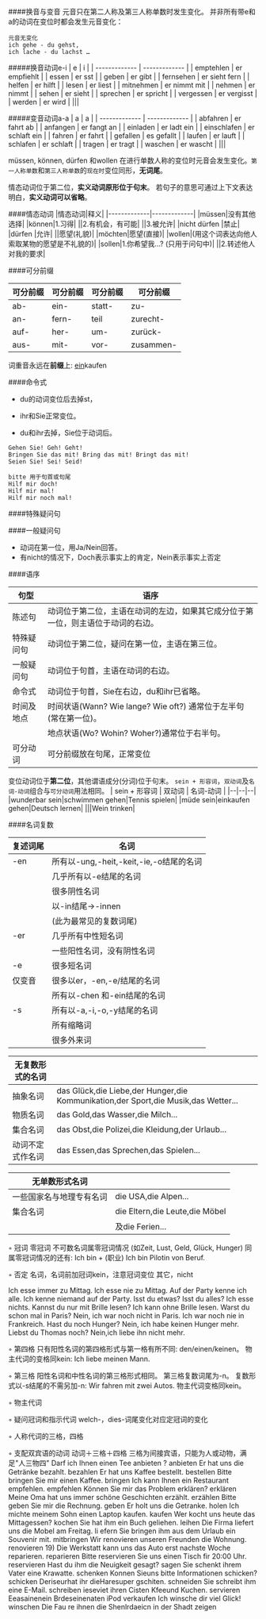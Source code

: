 ####换音与变音
元音只在第二人称及第三人称单数时发生变化。 
并非所有带e和a的动词在变位时都会发生元音变化：
```
元音无变化
ich gehe - du gehst, 
ich lache - du lachst …
```
#####换音动词e-i
| e | i |
| ------------- | ------------- |
| emptehlen | er empfiehlt |
| essen | er sst |
| geben | er gibt |
| fernsehen | er sieht fern |
| helfen | er hilft |
| lesen | er liest |
| mitnehmen | er nimmt mit |
| nehmen | er nimmt |
| sehen | er sieht |
| sprechen | er spricht |
| vergessen | er vergisst |
| werden | er wird |
|||


#####变音动词a-a
| a | a |
| ------------- | ------------- |
| abfahren | er fahrt ab |
| anfangen | er fangt an |
| einladen | er ladt ein |
| einschlafen | er schlaft ein |
| fahren | er fahrt |
| gefallen | es gefallt |
| laufen | er lauft |
| schlafen | er schlaft |
| tragen | er tragt |
| waschen | er wascht |
|||

müssen, können, dürfen 和wollen 在进行单数人称的变位时元音会发生变化。`第一人称单数`和`第三人称单数`的`现在时`变位同形，**无词尾**。

情态动词位于第二位，**实义动词原形位于句末**。
若句子的意思可通过上下文表达明白，**实义动词可以省略**。

####情态动词
|情态动词|释义|
|-------------|-------------|
|müssen|没有其他选择|
|können|1.习得|
||2.有机会，有可能|
||3.被允许|
|nicht dürfen |禁止|
|dürfen |允许|
||愿望(礼貌)|
|möchten|愿望(直接)|
|wollen|(用这个词表达向他人索取某物的愿望是不礼貌的)|
|sollen|1.你希望我...? (只用于问句中)|
||2.转述他人对我的要求|

####可分前缀

|可分前缀| 可分前缀 |可分前缀|可分前缀|
|--|--|--|--|
|ab-|ein-|statt-|zu-|
|an-|fern-|teil|zurecht-|
|auf-|her-|um-|zurück-|
|aus-|mit-|vor-|zusammen-|
词重音永远在**前缀**上: <u>ein</u>kaufen

####命令式

+ du的动词变位后去掉st，


+ ihr和Sie正常变位。
+ du和ihr去掉，Sie位于动词后。

```
Gehen Sie! Geh! Geht!
Bringen Sie das mit! Bring das mit! Bringt das mit!
Seien Sie! Sei! Seid!
```

``` 
bitte 用于句首或句尾
Hilf mir doch!
Hilf mir mal!
Hilf mir noch mal!
```



####特殊疑问句

####一般疑问句

+ 动词在第一位，用Ja/Nein回答。
+ 有nicht的情况下，Doch表示事实上的肯定，Nein表示事实上否定

####语序

|句型|语序|
|--|--|
|陈述句|动词位于第二位，主语在动词的左边，如果其它成分位于第一位，则主语位于动词的右边。|
|特殊疑问句|动词位于第二位，疑问在第一位，主语在第三位。|
|一般疑问句|动词位于句首，主语在动词的右边。|
|命令式|动词位于句首，Sie在右边，du和ihr已省略。|
|时间及地点|时间状语(Wann? Wie lange? Wie oft?) 通常位于左半句(常在第一位)。|
||地点状语(Wo? Wohin? Woher?)通常位于右半句。|
|可分动词|可分前缀放在句尾，正常变位|

变位动词位于**第二位**，其他谓语成分(分词)位于句末。
`sein + 形容词`，`双动词`及`名词-动词`组合与`可分动词`用法相同。
| sein + 形容词 | 双动词 | 名词-动词 |
|--|--|--|
|wunderbar sein|schwimmen gehen|Tennis spielen|
|müde sein|einkaufen gehen|Deutsch lernen|
|||Wein trinken|

####名词复数

| 复述词尾 | 名词                                    |
| -------- | --------------------------------------- |
| -en      | 所有以-ung,-heit,-keit,-ie,-o结尾的名词 |
|          | 几乎所有以-e结尾的名词                  |
|          | 很多阴性名词                            |
|          | 以-in结尾→-innen                        |
|          | (此为最常见的复数词尾)                  |
| -er      | 几乎所有中性短名词                      |
|          | 一些阳性名词，没有阴性名词              |
| -e       | 很多短名词                              |
| 仅变音   | 很多以er，-en,-e/结尾的名词             |
||所有以-chen 和-ein结尾的名词|
|-s|所有以-a,-i,-o,-y结尾的名词|
||所有缩略词|
||很多外来词|

|无复数形式的名词| |
|--|--|
|抽象名词|das Glück,die Liebe,der Hunger,die Kommunikation,der Sport,die Musik,das Wetter...|
|物质名词|das Gold,das Wasser,die Milch...|
|集合名词|das Obst,die Polizei,die Kleidung,der Urlaub...|
|动词不定式作名词|das Essen,das Sprechen,das Spielen...|


| 无单数形式名词|          |
| --- | -- |
| 一些国家名与地理专有名词 | die USA,die Alpen...           |
| 集合名词     | die Eltern,die Leute,die Möbel |
|           | 及die Ferien...       |

◦	冠词
零冠词
不可数名词属零冠词情况
(如Zeit, Lust, Geld, Glück, Hunger)
同属零冠词情况的还有:
Ich bin + (职业)
Ich bin Pilotin von Beruf.

◦	否定
名词，名词前加冠词kein，注意冠词变位
其它，nicht

Ich esse immer zu Mittag. lch esse nie zu Mittag.
Auf der Party kenne ich alle. lch kenne niemand auf der Party.
Isst du etwas? Isst du alles? lch esse nichts.
Kannst du nur mit Brille lesen? Ich kann ohne Brille lesen.
Warst du schon mal in Paris? Nein, ich war noch nicht in Paris. Ich war noch nie in Frankreich.
Hast du noch Hunger? Nein, ich habe keinen Hunger mehr.
Liebst du Thomas noch? Nein,ich liebe ihn nicht mehr.

◦	第四格
只有阳性名词的第四格形式与第一格有所不同: den/einen/keinen。
物主代词的变格同kein: Ich liebe meinen Mann.

◦	第三格
阳性名词和中性名词的第三格形式相同。
第三格复数词尾为-n。
复数形式以-s结尾的不需另加-n: Wir fahren mit zwei Autos.
物主代词变格同kein。

◦	物主代词

◦	疑问冠词和指示代词
welch-，dies-词尾变化对应定冠词的变化

◦	人称代词的三格，四格

◦	支配双宾语的动词
动词＋三格＋四格
三格为间接宾语，只能为人或动物，满足"人三物四"
Darf ich Ihnen einen Tee anbieten ? 
anbieten
Er hat uns die Getränke bezahlt.
bezahlen
Er hat uns Kaffee bestellt.
bestellen
Bitte bringen Sie mir einen Kaffee.
bringen
Ich kann Ihnen ein Restaurant empfehlen.
empfehlen
Können Sie mir das Problem erklären?
erklären
Meine Oma hat uns immer schöne Geschichten erzählt.
erzählen
Bitte geben Sie mir die Rechnung.
geben
Er holt uns die Getranke.
holen
Ich michte meinem Sohn einen Laptop kaufen.
kaufen
Wer kocht uns heute das Mittagessen?
kochen
Sie hat ihm ein Buch geliehen.
leihen
Die Firma liefert uns die Mobel am Freitag.
li efern
Sie bringen ihm aus dem Urlaub ein Souvenir mit.
mitbringen
Wir renovieren unseren Freunden die Wohnung.
renovieren
19)
Die Werkstatt kann uns das Auto erst nachste Woche reparieren.
reparieren
Bitte reservieren Sie uns einen Tisch fir 20:00 Uhr.
reservieren
Hast du ihm die Neuigkeit gesagt?
sagen
Sie schenkt ihrem Vater eine Krawatte.
schenken
Konnen Sieuns bitte Informationen schicken?
schicken
Deriseurhat ihr dieHaresuper gschiten.
schneiden
Sie schreibt ihm eine E-Mail.
schreiben
ieseviet ihren Cisten Kfeeund Kuchen.
servieren
Eeasainenein Brdeseinenaten iPod
verkaufen
Ich winsche dir viel Glick!
winschen
Die Fau re ihnen die Shenlrdaeicn in der Shadt
zeigen
